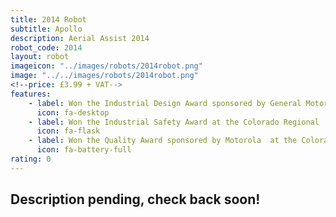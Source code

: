 ```yaml
---
title: 2014 Robot
subtitle: Apollo
description: Aerial Assist 2014
robot_code: 2014
layout: robot
imageicon: "../images/robots/2014robot.png"
image: "../../images/robots/2014robot.png"
<!--price: £3.99 + VAT-->
features:
    - label: Won the Industrial Design Award sponsored by General Motors at the GKC Regional
      icon: fa-desktop 
    - label: Won the Industrial Safety Award at the Colorado Regional
      icon: fa-flask 
    - label: Won the Quality Award sponsored by Motorola  at the Colorado Regional
      icon: fa-battery-full 
rating: 0
---
```


<h2>Description pending, check back soon!</h2>
